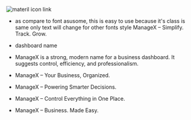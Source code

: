 ![materil icon link](Ohttps://fonts.google.com/icons?selected=Material+Symbols+Sharp:close:FILL@0;wght@400;GRAD@0;opsz@24&icon.style=Sharp&icon.size=24&icon.color=%23e3e3e3)

- as compare to font asusome, this is easy to use because it's class is same only text will change for other fonts style 
ManageX – Simplify. Track. Grow.


- dashboard name 
- ManageX is a strong, modern name for a business dashboard. It suggests control, efficiency, and professionalism.

- ManageX – Your Business, Organized.

- ManageX – Powering Smarter Decisions.

- ManageX – Control Everything in One Place.

- ManageX – Business. Made Easy.